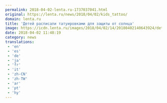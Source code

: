 ```yaml
---
permalink: 2018-04-02-lenta.ru-1737037041.html
original: https://lenta.ru/news/2018/04/02/kids_tattoo/
domain: lenta.ru
title: 'Детей расписали татуировками для защиты от солнца'
image: https://icdn.lenta.ru/images/2018/04/02/14/20180402140643924/detail_7c6d91e8767a22903ba7518fd7e9e0ac.jpg
date: 2018-04-02 11:48:19
category: news
translations: 
 - 'en'
 - 'es'
 - 'de'
 - 'ja'
 - 'fr'
 - 'it'
 - 'zh-CN'
 - 'zh-TW'
 - 'ar'
 - 'pt'
 - 'hy'
---
```


